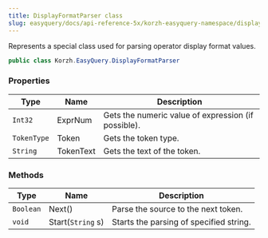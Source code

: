 ```yaml
---
title: DisplayFormatParser class
slug: easyquery/docs/api-reference-5x/korzh-easyquery-namespace/displayformatparser-class
---
```



Represents a special class used for parsing operator display format values.
```csharp
public class Korzh.EasyQuery.DisplayFormatParser

```

### Properties

| Type | Name | Description | 
| --- | --- | --- | 
| `Int32` | ExprNum | Gets the numeric value of expression (if possible). | 
| `TokenType` | Token | Gets the token type. | 
| `String` | TokenText | Gets the text of the token. | 


### Methods

| Type | Name | Description | 
| --- | --- | --- | 
| `Boolean` | Next() | Parse the source to the next token. | 
| `void` | Start(`String` s) | Starts the parsing of specified string. |